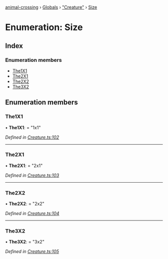 [animal-crossing](../README.md) › [Globals](../globals.md) › ["Creature"](../modules/_creature_.md) › [Size](_creature_.size.md)

# Enumeration: Size

## Index

### Enumeration members

* [The1X1](_creature_.size.md#the1x1)
* [The2X1](_creature_.size.md#the2x1)
* [The2X2](_creature_.size.md#the2x2)
* [The3X2](_creature_.size.md#the3x2)

## Enumeration members

###  The1X1

• **The1X1**: = "1x1"

*Defined in [Creature.ts:102](https://github.com/Norviah/animal-crossing/blob/2672d28/module/types/Creature.ts#L102)*

___

###  The2X1

• **The2X1**: = "2x1"

*Defined in [Creature.ts:103](https://github.com/Norviah/animal-crossing/blob/2672d28/module/types/Creature.ts#L103)*

___

###  The2X2

• **The2X2**: = "2x2"

*Defined in [Creature.ts:104](https://github.com/Norviah/animal-crossing/blob/2672d28/module/types/Creature.ts#L104)*

___

###  The3X2

• **The3X2**: = "3x2"

*Defined in [Creature.ts:105](https://github.com/Norviah/animal-crossing/blob/2672d28/module/types/Creature.ts#L105)*

